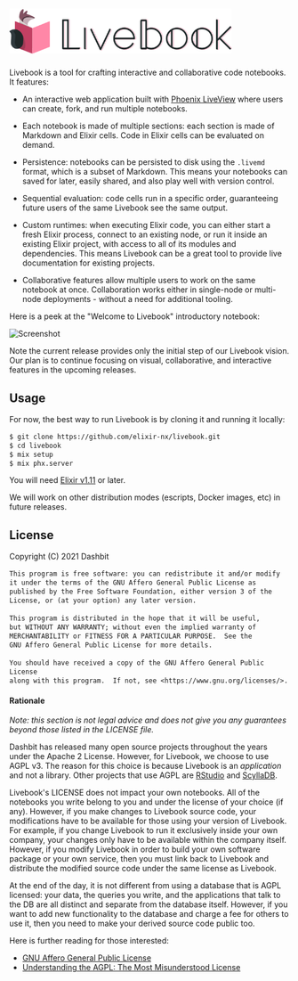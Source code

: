 <h1><img src="https://github.com/elixir-nx/livebook/raw/main/priv/static/logo-with-text.png" alt="Livebook" width="400"></h1>

Livebook is a tool for crafting interactive and collaborative code notebooks. It features:

  * An interactive web application built with [Phoenix LiveView](https://github.com/phoenixframework/phoenix_live_view)
    where users can create, fork, and run multiple notebooks.
  
  * Each notebook is made of multiple sections: each section is made of Markdown and Elixir
    cells. Code in Elixir cells can be evaluated on demand.

  * Persistence: notebooks can be persisted to disk using the `.livemd` format, which is a
    subset of Markdown. This means your notebooks can saved for later, easily shared, and
    also play well with version control.

  * Sequential evaluation: code cells run in a specific order, guaranteeing future users of
    the same Livebook see the same output.

  * Custom runtimes: when executing Elixir code, you can either start a fresh Elixir process,
    connect to an existing node, or run it inside an existing Elixir project, with access to
    all of its modules and dependencies. This means Livebook can be a great tool to provide
    live documentation for existing projects.

  * Collaborative features allow multiple users to work on the same notebook at once.
    Collaboration works either in single-node or multi-node deployments - without a
    need for additional tooling.

Here is a peek at the "Welcome to Livebook" introductory notebook:

![Screenshot](https://user-images.githubusercontent.com/9582/113567534-166f4980-960f-11eb-98df-c0b8b81f8a27.png)

Note the current release provides only the initial step of our Livebook vision. Our plan
is to continue focusing on visual, collaborative, and interactive features in the upcoming
releases.

## Usage

For now, the best way to run Livebook is by cloning it and running it locally:

    $ git clone https://github.com/elixir-nx/livebook.git
    $ cd livebook
    $ mix setup
    $ mix phx.server

You will need [Elixir v1.11](https://elixir-lang.org/install.html) or later.

We will work on other distribution modes (escripts, Docker images, etc) in future
releases.

## License

Copyright (C) 2021 Dashbit

    This program is free software: you can redistribute it and/or modify
    it under the terms of the GNU Affero General Public License as
    published by the Free Software Foundation, either version 3 of the
    License, or (at your option) any later version.

    This program is distributed in the hope that it will be useful,
    but WITHOUT ANY WARRANTY; without even the implied warranty of
    MERCHANTABILITY or FITNESS FOR A PARTICULAR PURPOSE.  See the
    GNU Affero General Public License for more details.

    You should have received a copy of the GNU Affero General Public License
    along with this program.  If not, see <https://www.gnu.org/licenses/>.

#### Rationale

*Note: this section is not legal advice and does not give you any guarantees
beyond those listed in the LICENSE file.*

Dashbit has released many open source projects throughout the years under
the Apache 2 License. However, for Livebook, we choose to use AGPL v3.
The reason for this choice is because Livebook is an *application* and not
a library. Other projects that use AGPL are [RStudio](https://www.rstudio.com/)
and [ScyllaDB](https://www.scylladb.com/).

Livebook's LICENSE does not impact your own notebooks. All of the notebooks
you write belong to you and under the license of your choice (if any).
However, if you make changes to Livebook source code, your modifications
have to be available for those using your version of Livebook. For example,
if you change Livebook to run it exclusively inside your own company,
your changes only have to be available within the company itself. However,
if you modify Livebook in order to build your own software package or your
own service, then you must link back to Livebook and distribute the modified
source code under the same license as Livebook.

At the end of the day, it is not different from using a database that is AGPL
licensed: your data, the queries you write, and the applications that talk to
the DB are all distinct and separate from the database itself. However, if you
want to add new functionality to the database and charge a fee for others to
use it, then you need to make your derived source code public too.

Here is further reading for those interested:

  * [GNU Affero General Public License](http://www.gnu.org/licenses/agpl-3.0.html)
  * [Understanding the AGPL: The Most Misunderstood License](https://medium.com/swlh/understanding-the-agpl-the-most-misunderstood-license-86fd1fe91275)
